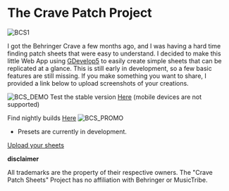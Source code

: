 # The Crave Patch Project
![BCS1](https://github.com/user-attachments/assets/84c42c23-a036-4a91-9192-98d8e27103fa)

I got the Behringer Crave a few months ago, and I was having a hard time finding patch sheets that were easy to understand. I decided to make this little Web App using [GDevelop5](https://github.com/4ian/GDevelop) to easily create simple sheets that can be replicated at a glance. This is still early in development, so a few basic features are still missing. If you make something you want to share, I provided a link below to upload screenshots of your creations. 

![BCS_DEMO](https://github.com/user-attachments/assets/0144d8d2-9043-4c6f-9425-7ff681362aa5)
Test the stable version [Here](https://itch.io/embed-upload/13687831?color=333333) (mobile devices are not supported)

Find nightly builds [Here](https://gd.games/games/8540cf9a-68a7-4e20-9abc-72f17553fa2f) 
![BCS_PROMO](https://cravepatcher.edgingtondesmet.com)
* Presets are currently in development.  



[Upload your sheets](https://connor.edgingtondesmet.com/patch-upload)

**disclaimer**

All trademarks are the property of their respective owners. The "Crave Patch Sheets" Project has no affiliation with Behringer or MusicTribe.
